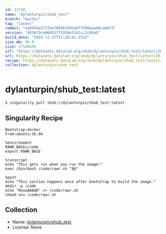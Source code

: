 ```yaml
---
id: 11728
name: "dylanturpin/shub_test"
branch: "master"
tag: "latest"
commit: "ea8454a3721ba768461b01a077598aeab8cab6f3"
version: "8836f9ce00453775359e31b1cc2c95e5"
build_date: "2019-11-27T21:26:01.253Z"
size_mb: 96.0
size: 37146655
sif: "https://datasets.datalad.org/shub/dylanturpin/shub_test/latest/2019-11-27-ea8454a3-8836f9ce/8836f9ce00453775359e31b1cc2c95e5.sif"
url: https://datasets.datalad.org/shub/dylanturpin/shub_test/latest/2019-11-27-ea8454a3-8836f9ce/
recipe: https://datasets.datalad.org/shub/dylanturpin/shub_test/latest/2019-11-27-ea8454a3-8836f9ce/Singularity
collection: dylanturpin/shub_test
---
```


# dylanturpin/shub_test:latest

```bash
$ singularity pull shub://dylanturpin/shub_test:latest
```

## Singularity Recipe

```singularity
Bootstrap:docker  
From:ubuntu:16.04

%environment
RAWR_BASE=/code
export RAWR_BASE

%runscript
echo "This gets run when you run the image!" 
exec /bin/bash /code/rawr.sh "$@"  

%post  
echo "This section happens once after bootstrap to build the image."  
mkdir -p /code  
echo "RoooAAAAR" >> /code/rawr.sh
chmod u+x /code/rawr.sh
```

## Collection

 - Name: [dylanturpin/shub_test](https://github.com/dylanturpin/shub_test)
 - License: None

